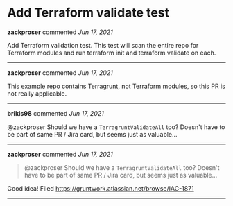 # Add Terraform validate test

**zackproser** commented *Jun 17, 2021*

Add Terraform validation test. This test will scan the entire repo for Terraform modules and run terraform init and terraform validate on each.
<br />
***


**zackproser** commented *Jun 17, 2021*

This example repo contains Terragrunt, not Terraform modules, so this PR is not really applicable.
***

**brikis98** commented *Jun 17, 2021*

@zackproser Should we have a `TerragruntValidateAll` too? Doesn't have to be part of same PR / Jira card, but seems just as valuable...
***

**zackproser** commented *Jun 17, 2021*

> @zackproser Should we have a `TerragruntValidateAll` too? Doesn't have to be part of same PR / Jira card, but seems just as valuable...

Good idea! Filed https://gruntwork.atlassian.net/browse/IAC-1871
***

